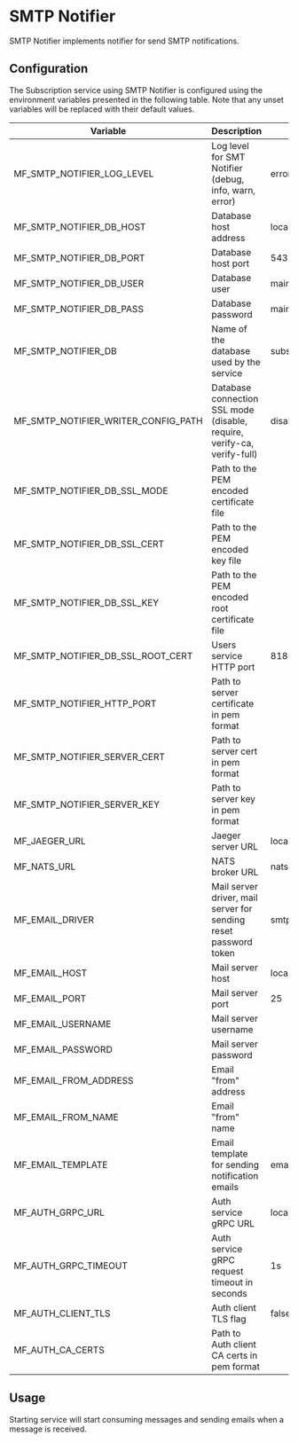 # SMTP Notifier

SMTP Notifier implements notifier for send SMTP notifications.

## Configuration

The Subscription service using SMTP Notifier is configured using the environment variables presented in the
following table. Note that any unset variables will be replaced with their
default values.

| Variable                            | Description                                                             | Default               |
| ----------------------------------- | ----------------------------------------------------------------------- | --------------------- |
| MF_SMTP_NOTIFIER_LOG_LEVEL          | Log level for SMT Notifier (debug, info, warn, error)                   | error                 |
| MF_SMTP_NOTIFIER_DB_HOST            | Database host address                                                   | localhost             |
| MF_SMTP_NOTIFIER_DB_PORT            | Database host port                                                      | 5432                  |
| MF_SMTP_NOTIFIER_DB_USER            | Database user                                                           | mainflux              |
| MF_SMTP_NOTIFIER_DB_PASS            | Database password                                                       | mainflux              |
| MF_SMTP_NOTIFIER_DB                 | Name of the database used by the service                                | subscriptions         |
| MF_SMTP_NOTIFIER_WRITER_CONFIG_PATH | Database connection SSL mode (disable, require, verify-ca, verify-full) | disable               |
| MF_SMTP_NOTIFIER_DB_SSL_MODE        | Path to the PEM encoded certificate file                                |                       |
| MF_SMTP_NOTIFIER_DB_SSL_CERT        | Path to the PEM encoded key file                                        |                       |
| MF_SMTP_NOTIFIER_DB_SSL_KEY         | Path to the PEM encoded root certificate file                           |                       |
| MF_SMTP_NOTIFIER_DB_SSL_ROOT_CERT   | Users service HTTP port                                                 | 8180                  |
| MF_SMTP_NOTIFIER_HTTP_PORT          | Path to server certificate in pem format                                |                       |
| MF_SMTP_NOTIFIER_SERVER_CERT        | Path to server cert in pem format                                       |                       |
| MF_SMTP_NOTIFIER_SERVER_KEY         | Path to server key in pem format                                        |                       |
| MF_JAEGER_URL                       | Jaeger server URL                                                       | localhost:6831        |
| MF_NATS_URL                         | NATS broker URL                                                         | nats://127.0.0.1:4222 |
| MF_EMAIL_DRIVER                     | Mail server driver, mail server for sending reset password token        | smtp                  |
| MF_EMAIL_HOST                       | Mail server host                                                        | localhost             |
| MF_EMAIL_PORT                       | Mail server port                                                        | 25                    |
| MF_EMAIL_USERNAME                   | Mail server username                                                    |                       |
| MF_EMAIL_PASSWORD                   | Mail server password                                                    |                       |
| MF_EMAIL_FROM_ADDRESS               | Email "from" address                                                    |                       |
| MF_EMAIL_FROM_NAME                  | Email "from" name                                                       |                       |
| MF_EMAIL_TEMPLATE                   | Email template for sending notification emails                          | email.tmpl            |
| MF_AUTH_GRPC_URL                    | Auth service gRPC URL                                                   | localhost:8181        |
| MF_AUTH_GRPC_TIMEOUT                | Auth service gRPC request timeout in seconds                            | 1s                    |
| MF_AUTH_CLIENT_TLS                  | Auth client TLS flag                                                    | false                 |
| MF_AUTH_CA_CERTS                    | Path to Auth client CA certs in pem format                              |                       |

## Usage

Starting service will start consuming messages and sending emails when a message is received.

[doc]: http://mainflux.readthedocs.io
